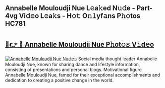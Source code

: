 ## Annabelle Mouloudji Nue L𝚎a𝚔ed N𝚞𝚍e - Part-4vg Vi𝚍𝚎o L𝚎a𝚔s - H𝚘𝚝 O𝚗𝚕yf𝚊ns P𝚑𝚘tos HC781

# <h2><a href="http://kf59kb.oniu.top/?m=Annabelle+Mouloudji+Nue">🔗👉 🔴 Annabelle Mouloudji Nue P𝚑ot𝚘𝚜 V𝚒d𝚎o</a></h2>

[![Annabelle Mouloudji Nue Nu𝚍e𝚜](https://i.imgur.com/0qMVB7G.gif)](http://kf59kb.oniu.top/?m=Annabelle+Mouloudji+Nue)
Social media thought leader Annabelle Mouloudji Nue, known for sharing dance and lifestyle information, consisting of presentations and personal blogs. Motivational figure Annabelle Mouloudji Nue, famed for their exceptional accomplishments and dedication to creating a positive change in the world.  
